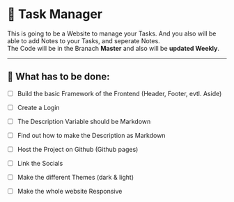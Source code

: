 # 📝 Task Manager

This is going to be a Website to manage your Tasks. And you also will be able to add Notes to your Tasks, and seperate Notes. <br>
The Code will be in the Branach **Master** and also will be **updated Weekly**. <br>

---

## 🎯 What has to be done:
- [ ] Build the basic Framework of the Frontend (Header, Footer, evtl. Aside)
- [ ] Create a Login
- [ ] The Description Variable should be Markdown
- [ ] Find out how to make the Description as Markdown
- [ ] Host the Project on Github (Github pages)
- [ ] Link the Socials
- [ ] Make the different Themes (dark & light)
- [ ] Make the whole website Responsive




